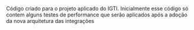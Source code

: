 Código criado para o projeto aplicado do IGTI.
Inicialmente esse código só contem alguns testes de performance que serão aplicados após a adoção da nova arquitetura das integrações